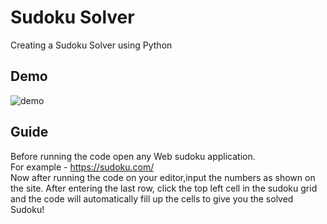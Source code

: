 
# Sudoku Solver

Creating a Sudoku Solver using Python

## Demo

![demo](https://user-images.githubusercontent.com/97787214/232145576-38a67015-34ad-46ba-b2db-d482d6568efe.gif)

## Guide

Before running the code open any Web sudoku application.    
For example - https://sudoku.com/                  
Now after running the code on your editor,input the numbers as shown on the site. After entering the last row, click the top left cell in the sudoku grid and the code will automatically fill up the cells to give you the solved Sudoku!

